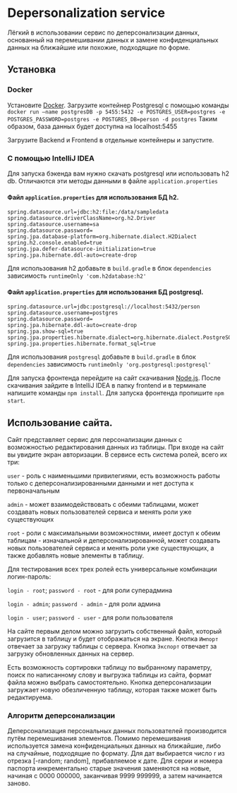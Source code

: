 # Depersonalization service

Лёгкий в использовании сервис по деперсонализации данных, основанный на перемешивании
данных и замене конфиденциальных данных на ближайшие или похожие, подходящие по форме.

## Установка

### Docker

Установите [Docker](https://www.docker.com/). 
Загрузите контейнер Postgresql с помощью команды
```docker run —name postgresDB -p 5455:5432 -e POSTGRES_USER=postgres -e POSTGRES_PASSWORD=postgres -e POSTGRES_DB=person -d postgres```
Таким образом, база данных будет доступна на localhost:5455

Загрузите Backend и Frontend в отдельные контейнеры и запустите.

### С помощью IntelliJ IDEA

Для запуска бэкенда вам нужно скачать postgresql или использовать h2 db. Отличаются эти методы данными в файле 
`application.properties`

#### Файл `application.properties` для использования БД h2.
```
spring.datasource.url=jdbc:h2:file:/data/sampledata
spring.datasource.driverClassName=org.h2.Driver
spring.datasource.username=sa
spring.datasource.password=
spring.jpa.database-platform=org.hibernate.dialect.H2Dialect
spring.h2.console.enabled=true
spring.jpa.defer-datasource-initialization=true
spring.jpa.hibernate.ddl-auto=create-drop
```

Для использования h2 добавьте в `build.gradle` в блок `dependencies` зависимость 
```runtimeOnly 'com.h2database:h2'```

#### Файл `application.properties` для использования БД postgresql.
```
spring.datasource.url=jdbc:postgresql://localhost:5432/person
spring.datasource.username=postgres
spring.datasource.password=
spring.jpa.hibernate.ddl-auto=create-drop
spring.jpa.show-sql=true
spring.jpa.properties.hibernate.dialect=org.hibernate.dialect.PostgreSQLDialect
spring.jpa.properties.hibernate.format_sql=true

```

Для использования `postgresql` добавьте в `build.gradle` в блок `dependencies` зависимость
```runtimeOnly 'org.postgresql:postgresql'```

Для запуска фронтенда перейдите на сайт скачивания [Node.js](https://nodejs.org/en/download/).
После скачивания зайдите в IntelliJ IDEA в папку frontend и в терминале напишите команды
`npm install`. Для запуска фронтенда пропишите `npm start`.

## Использование сайта.

Сайт представляет сервис для персонализации данных с возможностью редактирования данных из таблицы.
При входе на сайт вы увидите экран авторизации. В сервисе есть система ролей, всего их три:

`user` - роль с наименьшими привилегиями, есть возможность работы только с деперсонализированными данными 
и нет доступа к первоначальным

`admin` - может взаимодействовать с обеими таблицами, может создавать новых 
пользователей сервиса и менять роли уже существующих

`root` - роли с максимальными возможностями, имеет доступ к обеим таблицам - изначальной и деперсонализированной, 
может создавать новых пользователей сервиса и менять роли уже существующих, а также добавлять новые элементы в таблицу. 

Для тестирования всех трех ролей есть универсальные комбинации логин-пароль: 

`login - root`; `password - root` - для роли суперадмина

`login - admin`; `password - admin` - для роли админа

`login - user`; `password - user` - для роли пользователя

На сайте первым делом можно загрузить собственный файл, который загрузится в таблицу и будет отображаться на экране.
Кнопка `Импорт` отвечает за загрузку таблицы с сервера.
Кнопка `Экспорт` отвечает за загрузку обновленных данных на сервер.

Есть возможность сортировки таблицу по выбранному параметру, поиск по написанному слову и выгрузка таблицы из сайта, 
формат файла можно выбрать самостоятельно.
Кнопка деперсонализации загружает новую обезличенную таблицу, которая также может быть редактируема.

### Алгоритм деперсонализации
Деперсонализация персональных данных пользователей производится путём перемешивания элементов.
Помимо перемешивания используется замена конфиденциальных данных на ближайшие, либо на случайные,
подходящие по формату. Для дат выбирается число r из отрезка [-random; random], прибавляемое
к дате. Для серии и номера паспорта инкрементально старые значения заменяются на новые, начиная
с 0000 000000, заканчивая 9999 999999, а затем начинается заново.
